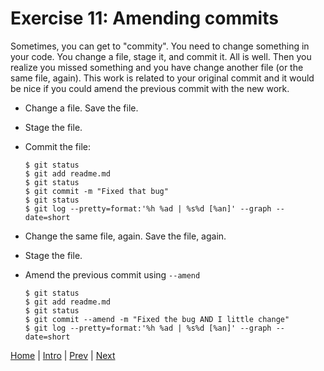 # Exercise 11:  Amending commits

Sometimes, you can get to "commity".  You need to change something in your code.  You change a file, stage it, and commit it.  All is well.  Then you realize you missed something and you have change another file (or the same file, again). This work is related to your original commit and it would be nice if you could amend the previous commit with the new work.

- Change a file.  Save the file.
- Stage the file.
- Commit the file:

  ```
  $ git status
  $ git add readme.md
  $ git status
  $ git commit -m "Fixed that bug"
  $ git status
  $ git log --pretty=format:'%h %ad | %s%d [%an]' --graph --date=short
  ```

- Change the same file, again. Save the file, again.
- Stage the file.
- Amend the previous commit using `--amend`

  ```
  $ git status
  $ git add readme.md
  $ git status
  $ git commit --amend -m "Fixed the bug AND I little change"
  $ git log --pretty=format:'%h %ad | %s%d [%an]' --graph --date=short
  ```


[Home](/)   |   [Intro](/intro/)   |   [Prev](/intro/11)   |   [Next](/branch/)
